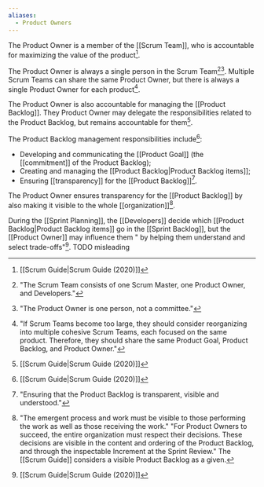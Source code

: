```yaml
---
aliases:
  - Product Owners
---
```

The Product Owner is a member of the [[Scrum Team]], who is accountable for maximizing the value of the product[^scrum-guide-2020].

The Product Owner is always a single person in the Scrum Team[^scrum-team-definition][^po-not-a-committee]. Multiple Scrum Teams can share the same Product Owner, but there is always a single Product Owner for each product[^one-po-product-baklog].

The Product Owner is also accountable for managing the [[Product Backlog]]. They Product Owner may delegate the responsibilities related to the Product Backlog, but remains accountable for them[^scrum-guide-2020].

The Product Backlog management responsibilities include[^scrum-guide-2020]:
- Developing and communicating the [[Product Goal]] (the [[commitment]] of the Product Backlog);
- Creating and managing the [[Product Backlog|Product Backlog items]];
- Ensuring [[transparency]] for the [[Product Backlog]][^transparency-product-backlog].

The Product Owner ensures transparency for the [[Product Backlog]] by also making it visible to the whole [[organization]][^po-decisions].

During the [[Sprint Planning]], the [[Developers]] decide which [[Product Backlog|Product Backlog items]] go in the [[Sprint Backlog]], but the [[Product Owner]] may influence them " by helping them understand and select trade-offs"[^scrum-guide-2020]. TODO misleading

[^scrum-guide-2020]: [[Scrum Guide|Scrum Guide (2020)]]
[^scrum-team-definition]: "The Scrum Team consists of one Scrum Master, one Product Owner, and Developers."[^scrum-guide-2020]
[^one-po-product-baklog]: "If Scrum Teams become too large, they should consider reorganizing into multiple cohesive Scrum Teams, each focused on the same product. Therefore, they should share the same Product Goal, Product Backlog, and Product Owner."[^scrum-guide-2020]
[^po-not-a-committee]: "The Product Owner is one person, not a committee."[^scrum-guide-2020]
[^transparency-product-backlog]: "Ensuring that the Product Backlog is transparent, visible and understood."[^scrum-guide-2020]
[^po-decisions]: "The emergent process and work must be visible to those performing the work as well as those receiving the work." "For Product Owners to succeed, the entire organization must respect their decisions. These decisions are visible in the content and ordering of the Product Backlog, and through the inspectable Increment at the Sprint Review."[^scrum-guide-2020] The [[Scrum Guide]] considers a visible Product Backlog as a given.
